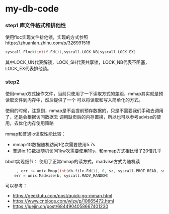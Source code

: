 # my-db-code

### step1 库文件格式和排他性
使用floc实现文件排他锁，实现的方式参照https://zhuanlan.zhihu.com/p/326991516
```go
syscall.Flock(int(f.Fd()),syscall.LOCK_NB|syscall.LOCK_EX)
```
其中LOCK_UN代表解锁，LOCK_SH代表共享锁，LOCK_NB代表不阻塞，LOCK_EX代表排他锁。


### step2 
使用mmap方式操作文件，当前只使用了一下读取方式的差距，mmap其实就是预读取文件到内存中，然后提供了一个
可以将读取和写入简单化的方式。

使用的时候，注意到，mmap是不会提前预存数据的，只是不需要我们手动去调用了，还是会根据访问数据去
调用缺页后的内存置换，所以也可以参考advise的使用，去优化内存使用策略

mmap和普通io读取性能比较：
* mmap:1G数据随机访问1亿次需要使用5.7s
* 普通io:1G数据随机访问1kw次需要使用10s，和mmap方式相比慢了20倍几乎

bbolt实现细节：
使用了正常mmap的读方式，madvise方式为随机读
```go
	_, err := unix.Mmap(int(db.file.Fd()), 0, sz, syscall.PROT_READ, syscall.MAP_SHARED|db.MmapFlags)
    err = unix.Madvise(b, syscall.MADV_RANDOM)
```

可以参考：
* https://geektutu.com/post/quick-go-mmap.html
* https://www.cnblogs.com/wlzy/p/10665472.html
* https://juejin.cn/post/6844904058667401230
